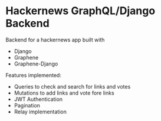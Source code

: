 # Hackernews GraphQL/Django Backend

Backend for a hackernews app built with
- Django
- Graphene
- Graphene-Django

Features implemented:
- Queries to check and search for links and votes
- Mutations to add links and vote fore links
- JWT Authentication
- Pagination
- Relay implementation